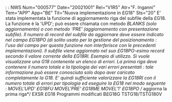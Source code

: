  :  : NWS Num="000577" Date="20021001" Rel="V1R5" Atr="F. Inganni" Tem="APP" App="B£" Tit="Nuova implementazione in £G18" Sts="20"
E' stata implementata la funzione di aggiornamento riga del subfile della £G18.
La funzione è la 'UPD'; può essere chiamata con metodo *BLANKS (solo aggiornamento) o con metodo 'PRE' (aggiornamento con presentazione subfile).
Il numero di record del subfile da aggiornare deve essere indicato nel campo £G18PO (di solito usato
per la gestione del posizionamento :  l'uso del campo per questa funzione non interferisce con le precedenti implementazioni). Il subfile viene aggiornato nel suo £G18PO-esimo record secondo il valore corrente della £G18RI.
Esempio di utilizzo.
Si vuole visualizzare una G18 contenente un elenco di errori. La prima riga deve contenere il numero
totale e la tipologia dei vari errori presentati :  tale informazione può essere conosciuta solo dopo
aver caricato completamente la G18. E' quindi sufficiente valorizzare la £G18RI con il numero totale
di errori per tipologia ed eseguire la £G18 nel modo seguente : 
MOVEL'UPD' £G18FU
MOVEL'PRE' £G18ME
MOVEL'1'   £G18PO     /* aggiorna la prima riga*/
EXSR £G18
Programmi modificati
B£G18G
TSTG18/TSTG180V
